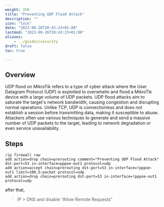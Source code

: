 ```yaml
---
weight: 350
title: "Preventing UDP Flood Attack"
description: ""
icon: "lock"
date: "2023-08-26T20:43:23+01:00"
lastmod: "2023-08-26T20:43:23+01:00"
aliases:
    - ../guides/security
draft: false
toc: true

---
```


## Overview
UDP flood on MikroTik refers to a type of cyber attack where the User Datagram Protocol (UDP) is exploited to overwhelm and flood a MikroTik device with a large volume of UDP packets. UDP flood attacks aim to saturate the target's network bandwidth, causing congestion and disrupting normal operations. Unlike TCP, UDP is connectionless and does not establish a session before transmitting data, making it susceptible to abuse. Attackers often use various techniques to generate and send a massive number of UDP packets to the target, leading to network degradation or even service unavailability. 


## Steps

```
/ip firewall raw
add action=drop chain=prerouting comment="Preventing UDP Flood Attack" dst-port=53 in-interface=pppoe-out1 protocol=udp
add action=accept chain=prerouting dst-port=53 in-interface=!pppoe-out1 limit=100,5:packet protocol=udp
add action=drop chain=prerouting dst-port=53 in-interface=!pppoe-out1 protocol=udp
```

after that,
> IP > DNS and disable “Allow Remote Requests”
